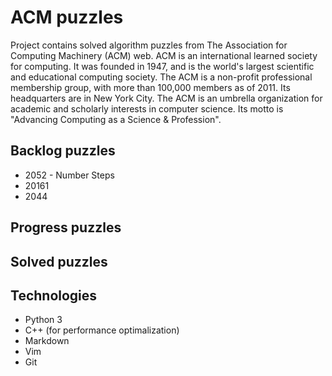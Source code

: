 # ACM puzzles
Project contains solved algorithm puzzles from The Association for Computing Machinery (ACM) web. ACM is an international learned society for computing. It was founded in 1947, and is the world's largest scientific and educational computing society. The ACM is a non-profit professional membership group, with more than 100,000 members as of 2011. Its headquarters are in New York City.
The ACM is an umbrella organization for academic and scholarly interests in computer science. Its motto is "Advancing Computing as a Science & Profession". 

## Backlog puzzles
* 2052 - Number Steps
* 20161
* 2044

## Progress puzzles

## Solved puzzles

## Technologies
* Python 3
* C++ (for performance optimalization)
* Markdown
* Vim
* Git

